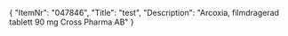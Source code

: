 {
  "ItemNr": "047846",
  "Title": "test",
  "Description": "Arcoxia, filmdragerad tablett 90 mg Cross Pharma AB"
}